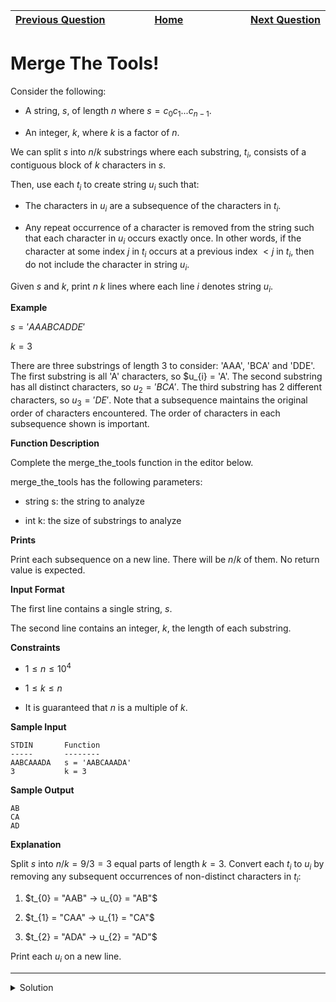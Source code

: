 | <img width=1000>[Previous Question](https://github.com/Kevin-Lago/python-hackerrank-solutions/tree/main/src/python/strings/the_minion_game)</img> | <img width=1000>[Home](https://github.com/Kevin-Lago/python-hackerrank-solutions)</img> | <img width=1000>[Next Question](https://github.com/Kevin-Lago/python-hackerrank-solutions/tree/main/src/python/sets/introduction_to_sets)</img> |
|:---|:---:|---:|

# Merge The Tools!

Consider the following:

- A string, $s$, of length $n$ where $s = c_{0}c_{1}...c_{n-1}$.

- An integer, $k$, where $k$ is a factor of $n$.

We can split $s$ into $n / k$ substrings where each substring, $t_{i}$, consists of a contiguous block of $k$ characters in $s$.

Then, use each $t_{i}$ to create string $u_{i}$ such that:

- The characters in $u_{i}$ are a subsequence of the characters in $t_{i}$.

- Any repeat occurrence of a character is removed from the string such that each character in $u_{i}$ occurs exactly once. In other words, if the character at some index $j$ in $t_{i}$ occurs at a previous index $< j$ in $t_{i}$, then do not include the character in string $u_{i}$.

Given $s$ and $k$, print $n \ k$ lines where each line $i$ denotes string $u_{i}$.

__Example__

$s = 'AAABCADDE'$

$k = 3$

There are three substrings of length $3$ to consider: 'AAA', 'BCA' and 'DDE'. The first substring is all 'A' characters, so $u_{i} = 'A'. The second substring has all distinct characters, so $u_{2} = 'BCA'$. The third substring has $2$ different characters, so $u_{3} = 'DE'$. Note that a subsequence maintains the original order of characters encountered. The order of characters in each subsequence shown is important.

__Function Description__

Complete the merge_the_tools function in the editor below.

merge_the_tools has the following parameters:

- string s: the string to analyze

- int k: the size of substrings to analyze

__Prints__

Print each subsequence on a new line. There will be $n / k$ of them. No return value is expected.

__Input Format__

The first line contains a single string, $s$.

The second line contains an integer, $k$, the length of each substring.

__Constraints__

- $1 \le n \le 10^4$

- $1 \le k \le n$

- It is guaranteed that $n$ is a multiple of $k$.

__Sample Input__

```
STDIN       Function
-----       --------
AABCAAADA   s = 'AABCAAADA'
3           k = 3
```

__Sample Output__

```
AB
CA
AD
```

__Explanation__

Split $s$ into $n / k = 9 / 3 = 3$ equal parts of length $k = 3$. Convert each $t_{i}$ to $u_{i}$ by removing any subsequent occurrences of non-distinct characters in $t_{i}$:

1. $t_{0} = "AAB" -> u_{0} = "AB"$

2. $t_{1} = "CAA" -> u_{1} = "CA"$

3. $t_{2} = "ADA" -> u_{2} = "AD"$

Print each $u_{i}$ on a new line. 

---

<details><summary>Solution</summary>
    
```python
def merge_the_tools(string, k):
    t = [string[k * i:k * i + k] for i in range(int(len(string) / k))]
    u = ["".join(dict.fromkeys(s).keys()) for s in t]

    [print(s) for s in u]


if __name__ == '__main__':
    string, k = input(), int(input())
    merge_the_tools(string, k)
```
</details>
